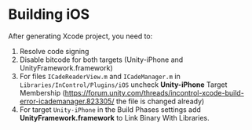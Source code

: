 # Building iOS

After generating Xcode project, you need to:

1. Resolve code signing
2. Disable bitcode for both targets (Unity-iPhone and UnityFramework.framework)
3. For files  `ICadeReaderView.m` and `ICadeManager.m` in
   `Libraries/InControl/Plugins/iOS` uncheck **Unity-iPhone** Target Membership
   (https://forum.unity.com/threads/incontrol-xcode-build-error-icademanager.823305/
   the file is changed already)
4. For target `Unity-iPhone` in the Build Phases settings add
   **UnityFramework.framework** to Link Binary With Libraries.
